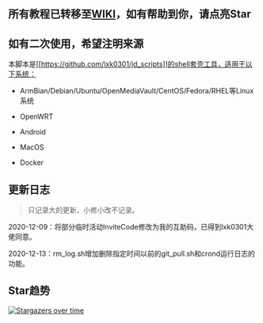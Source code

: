 ## 所有教程已转移至[WIKI](https://github.com/EvineDeng/jd-base/wiki)，如有帮助到你，请点亮Star

## 如有二次使用，希望注明来源

本脚本是[[https://github.com/lxk0301/jd_scripts]]的shell套壳工具，适用于以下系统：

- ArmBian/Debian/Ubuntu/OpenMediaVault/CentOS/Fedora/RHEL等Linux系统

- OpenWRT

- Android

- MacOS

- Docker

## 更新日志

> 只记录大的更新，小修小改不记录。

2020-12-09：将部分临时活动InviteCode修改为我的互助码，已得到lxk0301大佬同意。

2020-12-13：rm_log.sh增加删除指定时间以前的git_pull.sh和crond运行日志的功能。

## Star趋势

[![Stargazers over time](https://starchart.cc/EvineDeng/jd-base.svg)](https://starchart.cc/EvineDeng/jd-base)
